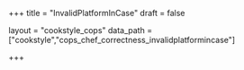 +++
title = "InvalidPlatformInCase"
draft = false

layout = "cookstyle_cops"
data_path = ["cookstyle","cops_chef_correctness_invalidplatformincase"]

+++

<!-- The content of this page is automatically generated from the
cops_chef_correctness_invalidplatformincase.yml file in github.com/chef/cookstyle/blob/main/docs-chef-io/data/cookstyle/. -->
